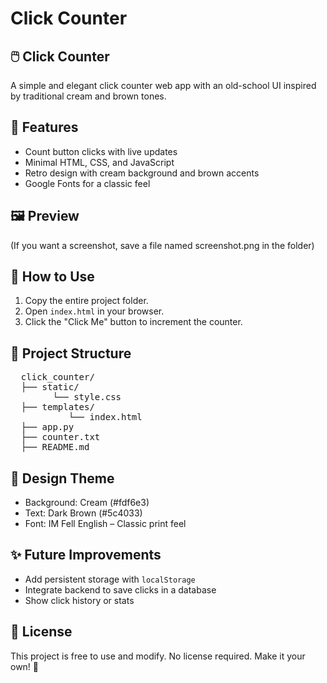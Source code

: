 Click Counter
==============================

🖱️ Click Counter
-------------------------
A simple and elegant click counter web app with an old-school UI inspired by traditional cream and brown tones.

🎯 Features
-----------
- Count button clicks with live updates
- Minimal HTML, CSS, and JavaScript
- Retro design with cream background and brown accents
- Google Fonts for a classic feel

🖼️ Preview
----------
(If you want a screenshot, save a file named screenshot.png in the folder)

🚀 How to Use
-------------
1. Copy the entire project folder.
2. Open `index.html` in your browser.
3. Click the "Click Me" button to increment the counter.

📁 Project Structure
--------------------
<pre>  click_counter/ 
  ├── static/
        └── style.css
  ├── templates/ 
           └── index.html
  ├── app.py 
  ├── counter.txt 
  ├── README.md  </pre>
🎨 Design Theme
---------------
- Background: Cream (#fdf6e3)
- Text: Dark Brown (#5c4033)
- Font: IM Fell English – Classic print feel

✨ Future Improvements
-----------------------
- Add persistent storage with `localStorage`
- Integrate backend to save clicks in a database
- Show click history or stats

📜 License
----------
This project is free to use and modify. No license required. Make it your own! 🤎
